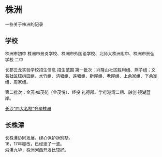 # 株洲
一些关于株洲的记录

## 学校
株洲市初中
株洲市景炎学校、株洲市外国语学校、北师大株洲附中、株洲市景弘学校
二中

长郡云龙实验学校招生信息
招生范围
第一批次：兴隆山社区胜利组、燕子组；文荟社区棕树园组、水竹组、清塘组、莲塘组、新屋组、老屋组、上余家组、下余家组、周家组。

第二批次：金茂·如茂苑（金茂悦）、经投·礼德郡、学府港湾二期、融创·镜湖蓝岸。

[长沙“四大名校”齐聚株洲](https://baijiahao.baidu.com/s?id=1675888218408085858&wfr=spider&for=pc)


## 长株潭
长株潭协同发展，绿心保护拆别墅。  
16，17年棚改，已经涨了一波。  
湘潭九华，株洲河西开发比较好。